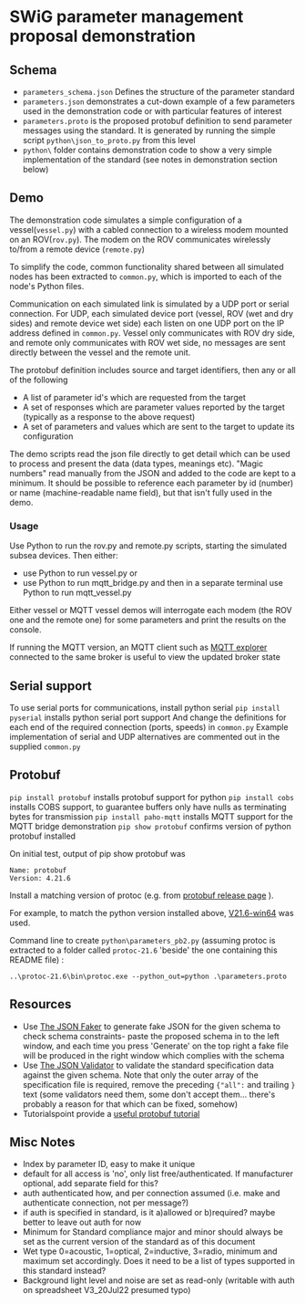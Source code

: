 # SWiG parameter management proposal demonstration

## Schema
* `parameters_schema.json` Defines the structure of the parameter standard
* `parameters.json` demonstrates a cut-down example of a few parameters used in the demonstration code or with particular features of interest
* `parameters.proto` is the proposed protobuf definition to send parameter messages using the standard. It is generated by running the simple script `python\json_to_proto.py` from this level
* `python\` folder contains demonstration code to show a very simple implementation of the standard (see notes in demonstration section below)

## Demo
The demonstration code simulates a simple configuration of a vessel(`vessel.py`) with a cabled connection to a wireless modem mounted on an ROV(`rov.py`). The modem on the ROV communicates wirelessly to/from a remote device (`remote.py`)

To simplify the code, common functionality shared between all simulated nodes has been extracted to `common.py`, which is imported to each of the node's Python files.

Communication on each simulated link is simulated by a UDP port or serial connection. For UDP, each simulated device port (vessel, ROV (wet and dry sides) and remote device wet side) each listen on one UDP port on the IP address defined in `common.py`. Vessel only communicates with ROV dry side, and remote only communicates with ROV wet side, no messages are sent directly between the vessel and the remote unit.

The protobuf definition includes source and target identifiers, then any or all of the following
* A list of parameter id's which are requested from the target
* A set of responses which are parameter values reported by the target (typically as a response to the above request)
* A set of parameters and values which are sent to the target to update its configuration

The demo scripts read the json file directly to get detail which can be used to process and present the data (data types, meanings etc). "Magic numbers" read manually from the JSON and added to the code are kept to a minimum. It should be possible to reference each parameter by id (number) or name (machine-readable name field), but that isn't fully used in the demo.

### Usage
Use Python to run the rov.py and remote.py scripts, starting the simulated subsea devices.
Then either:
* use Python to run vessel.py or
* use Python to run mqtt_bridge.py and then in a separate terminal use Python to run mqtt_vessel.py

Either vessel or MQTT vessel demos will interrogate each modem (the ROV one and the remote one) for some parameters and print the results on the console.

If running the MQTT version, an MQTT client such as [MQTT explorer](https://mqtt-explorer.com/) connected to the same broker is useful to view the updated broker state

## Serial support
To use serial ports for communications, install python serial
`pip install pyserial` installs python serial port support
And change the definitions for each end of the required connection (ports, speeds) in `common.py`
Example implementation of serial and UDP alternatives are commented out in the supplied `common.py`

## Protobuf
`pip install protobuf` installs protobuf support for python
`pip install cobs` installs COBS support, to guarantee buffers only have nulls as terminating bytes for transmission
`pip install paho-mqtt` installs MQTT support for the MQTT bridge demonstration
`pip show protobuf` confirms version of python protobuf installed 

On initial test, output of pip show protobuf was
```
Name: protobuf
Version: 4.21.6
```

Install a matching version of protoc (e.g. from [protobuf release page](https://github.com/protocolbuffers/protobuf/releases) ).

For example, to match the python version installed above, [V21.6-win64](https://github.com/protocolbuffers/protobuf/releases/download/v21.6/protoc-21.6-win64.zip) was used.

Command line to create `python\parameters_pb2.py` (assuming protoc is extracted to a folder called `protoc-21.6` 'beside' the one containing this README file) :
```
..\protoc-21.6\bin\protoc.exe --python_out=python .\parameters.proto
```

## Resources
- Use [The JSON Faker](https://json-schema-faker.js.org/) to generate fake JSON for the given schema to check schema constraints- paste the proposed schema in to the left window, and each time you press 'Generate' on the top right a fake file will be produced in the right window which complies with the schema
- Use [The JSON Validator](https://www.jsonschemavalidator.net/) to validate the standard specification data against the given schema. Note that only the outer array of the specification file is required, remove the preceding `{"all":` and trailing `}` text (some validators need them, some don't accept them... there's probably a reason for that which can be fixed, somehow)
- Tutorialspoint provide a [useful protobuf tutorial](https://www.tutorialspoint.com/protobuf/index.htm)

## Misc Notes
- Index by parameter ID, easy to make it unique
- default for all access is 'no', only list free/authenticated. If manufacturer optional, add separate field for this?
- auth authenticated how, and per connection assumed (i.e. make and authenticate connection, not per message?)
- if auth is specified in standard, is it a)allowed or b)required? maybe better to leave out auth for now
- Minimum for Standard compliance major and minor should always be set as the current version of the standard as of this document
- Wet type 0=acoustic, 1=optical, 2=inductive, 3=radio, minimum and maximum set accordingly. Does it need to be a list of types supported in this standard instead?
- Background light level and noise are set as read-only (writable with auth on spreadsheet V3_20Jul22 presumed typo)
